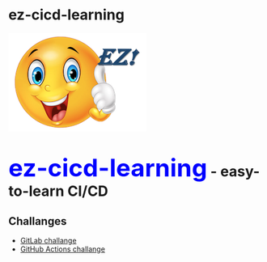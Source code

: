 # ez-cicd-learning
![ez logo](/resources/images/ez/ez-smiley-small-logo.png)
# <font color=blue size="16">ez-cicd-learning</font> - easy-to-learn CI/CD

## Challanges

- [GitLab challange](challanges/gitlab-challange)
- [GitHub Actions challange](challanges/github-actions-challange)
